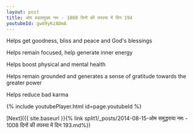 ```yaml
---
layout: post
title: ओम बडवामुख्य नमः - 1008 दिनों की तपस्या में दिन 194
youtubeId: gwd9yKzADmA
---
```

 
 
Helps get goodness, bliss and peace and God's blessings
 
Helps remain focused, help generate inner energy 
 
Helps boost physical and mental health 
 
Helps remain grounded and generates a sense of gratitude towards the greater power 
 
Helps reduce bad karma
 
 
 
 


{% include youtubePlayer.html id=page.youtubeId %}
 
[Next]({{ site.baseurl }}{% link  split1/_posts/2014-08-15-ओम समुद्धराया नमः - 1008 दिनों की तपस्या में दिन 193.md%})
 
